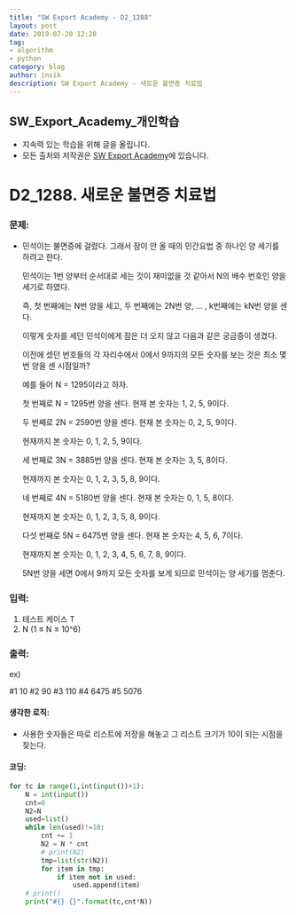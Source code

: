 ```yaml
---
title: "SW Export Academy - D2_1288"
layout: post
date: 2019-07-20 12:28
tag:
- algorithm
- python
category: blog
author: insik
description: SW Export Academy - 새로운 불면증 치료법
---
```


## SW_Export_Academy_개인학습

- 지속력 있는 학습을 위해 글을 올립니다.
- 모든 출처와 저작권은 [SW Export Academy][출처]에 있습니다.



# D2_1288. 새로운 불면증 치료법

### 문제:

- 민석이는 불면증에 걸렸다. 그래서 잠이 안 올 때의 민간요법 중 하나인 양 세기를 하려고 한다.

  민석이는 1번 양부터 순서대로 세는 것이 재미없을 것 같아서 N의 배수 번호인 양을 세기로 하였다.

  즉, 첫 번째에는 N번 양을 세고, 두 번째에는 2N번 양, … , k번째에는 kN번 양을 센다.

  이렇게 숫자를 세던 민석이에게 잠은 더 오지 않고 다음과 같은 궁금증이 생겼다.

  이전에 셌던 번호들의 각 자리수에서 0에서 9까지의 모든 숫자를 보는 것은 최소 몇 번 양을 센 시점일까?

  예를 들어 N = 1295이라고 하자.

  첫 번째로 N = 1295번 양을 센다. 현재 본 숫자는 1, 2, 5, 9이다.

  두 번째로 2N = 2590번 양을 센다. 현재 본 숫자는 0, 2, 5, 9이다.

  현재까지 본 숫자는 0, 1, 2, 5, 9이다.

  세 번째로 3N = 3885번 양을 센다. 현재 본 숫자는 3, 5, 8이다.

  현재까지 본 숫자는 0, 1, 2, 3, 5, 8, 9이다.

  네 번째로 4N = 5180번 양을 센다. 현재 본 숫자는 0, 1, 5, 8이다.

  현재까지 본 숫자는 0, 1, 2, 3, 5, 8, 9이다.

  다섯 번째로 5N = 6475번 양을 센다. 현재 본 숫자는 4, 5, 6, 7이다.

  현재까지 본 숫자는 0, 1, 2, 3, 4, 5, 6, 7, 8, 9이다.

  5N번 양을 세면 0에서 9까지 모든 숫자를 보게 되므로 민석이는 양 세기를 멈춘다.  

### 입력:

1. 테스트 케이스 T
2. N (1 ≤ N ≤ 10^6)



### 출력:

ex)

#1 10
#2 90
#3 110
#4 6475
#5 5076

#### 생각한 로직:

- 사용한 숫자들은 따로 리스트에 저장을 해놓고 그 리스트 크기가 10이 되는 시점을 찾는다.



#### 코딩:

```python
for tc in range(1,int(input())+1):
    N = int(input())
    cnt=0
    N2=N
    used=list()
    while len(used)!=10:
        cnt += 1
        N2 = N * cnt
        # print(N2)
        tmp=list(str(N2))
        for item in tmp:
            if item not in used:
                used.append(item)
    # print()
    print("#{} {}".format(tc,cnt*N))
```



[출처]: https://www.swexpertacademy.com/